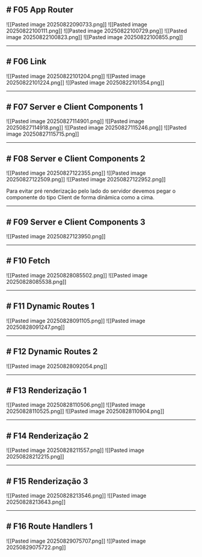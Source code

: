 ## # F05 App Router

![[Pasted image 20250822090733.png]]
![[Pasted image 20250822100111.png]]
![[Pasted image 20250822100729.png]]
![[Pasted image 20250822100823.png]]
![[Pasted image 20250822100855.png]]

---

## # F06 Link

![[Pasted image 20250822101204.png]]
![[Pasted image 20250822101224.png]]
![[Pasted image 20250822101354.png]]

---

## # F07 Server e Client Components 1

![[Pasted image 20250827114901.png]]
![[Pasted image 20250827114918.png]]
![[Pasted image 20250827115246.png]]
![[Pasted image 20250827115715.png]]

---

## # F08 Server e Client Components 2

![[Pasted image 20250827122355.png]]
![[Pasted image 20250827122509.png]]
![[Pasted image 20250827122952.png]]

Para evitar pré renderização pelo lado do servidor devemos pegar o componente do tipo Client de forma dinâmica como a cima.

---

## # F09 Server e Client Components 3

 ![[Pasted image 20250827123950.png]]

---

## # F10 Fetch

![[Pasted image 20250828085502.png]]
![[Pasted image 20250828085538.png]]

---

## # F11 Dynamic Routes 1 

![[Pasted image 20250828091105.png]]
![[Pasted image 20250828091247.png]]


---

## # F12 Dynamic Routes 2

![[Pasted image 20250828092054.png]]

---

## # F13 Renderização 1

![[Pasted image 20250828110506.png]]
![[Pasted image 20250828110525.png]]
![[Pasted image 20250828110904.png]]

---

## # F14 Renderização 2

![[Pasted image 20250828211557.png]]
![[Pasted image 20250828212215.png]]

---

## # F15 Renderização 3

![[Pasted image 20250828213546.png]]
![[Pasted image 20250828213643.png]]


---

## # F16 Route Handlers 1

![[Pasted image 20250829075707.png]]
![[Pasted image 20250829075722.png]]

